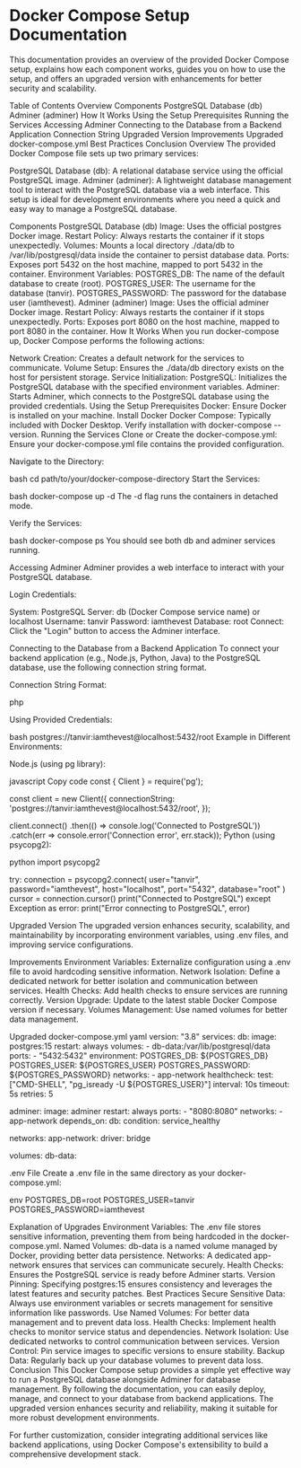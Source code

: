 # Docker Compose Setup Documentation

This documentation provides an overview of the provided Docker Compose setup, explains how each component works, guides you on how to use the setup, and offers an upgraded version with enhancements for better security and scalability.

Table of Contents
Overview
Components
PostgreSQL Database (db)
Adminer (adminer)
How It Works
Using the Setup
Prerequisites
Running the Services
Accessing Adminer
Connecting to the Database from a Backend Application
Connection String
Upgraded Version
Improvements
Upgraded docker-compose.yml
Best Practices
Conclusion
Overview
The provided Docker Compose file sets up two primary services:

PostgreSQL Database (db): A relational database service using the official PostgreSQL image.
Adminer (adminer): A lightweight database management tool to interact with the PostgreSQL database via a web interface.
This setup is ideal for development environments where you need a quick and easy way to manage a PostgreSQL database.

Components
PostgreSQL Database (db)
Image: Uses the official postgres Docker image.
Restart Policy: Always restarts the container if it stops unexpectedly.
Volumes: Mounts a local directory ./data/db to /var/lib/postgresql/data inside the container to persist database data.
Ports: Exposes port 5432 on the host machine, mapped to port 5432 in the container.
Environment Variables:
POSTGRES_DB: The name of the default database to create (root).
POSTGRES_USER: The username for the database (tanvir).
POSTGRES_PASSWORD: The password for the database user (iamthevest).
Adminer (adminer)
Image: Uses the official adminer Docker image.
Restart Policy: Always restarts the container if it stops unexpectedly.
Ports: Exposes port 8080 on the host machine, mapped to port 8080 in the container.
How It Works
When you run docker-compose up, Docker Compose performs the following actions:

Network Creation: Creates a default network for the services to communicate.
Volume Setup: Ensures the ./data/db directory exists on the host for persistent storage.
Service Initialization:
PostgreSQL: Initializes the PostgreSQL database with the specified environment variables.
Adminer: Starts Adminer, which connects to the PostgreSQL database using the provided credentials.
Using the Setup
Prerequisites
Docker: Ensure Docker is installed on your machine. Install Docker
Docker Compose: Typically included with Docker Desktop. Verify installation with docker-compose --version.
Running the Services
Clone or Create the docker-compose.yml: Ensure your docker-compose.yml file contains the provided configuration.

Navigate to the Directory:

bash
cd path/to/your/docker-compose-directory
Start the Services:

bash
docker-compose up -d
The -d flag runs the containers in detached mode.

Verify the Services:

bash
docker-compose ps
You should see both db and adminer services running.

Accessing Adminer
Adminer provides a web interface to interact with your PostgreSQL database.

<!-- Open Your Browser: Navigate to http://localhost:8080 -->

Login Credentials:

System: PostgreSQL
Server: db (Docker Compose service name) or localhost
Username: tanvir
Password: iamthevest
Database: root
Connect: Click the "Login" button to access the Adminer interface.

Connecting to the Database from a Backend Application
To connect your backend application (e.g., Node.js, Python, Java) to the PostgreSQL database, use the following connection string format.

Connection String
Format:

php
<!-- postgres://<POSTGRES_USER>:<POSTGRES_PASSWORD>@<HOST>:<PORT>/<POSTGRES_DB> -->
Using Provided Credentials:

bash
postgres://tanvir:iamthevest@localhost:5432/root
Example in Different Environments:

Node.js (using pg library):

javascript
Copy code
const { Client } = require('pg');

const client = new Client({
  connectionString: 'postgres://tanvir:iamthevest@localhost:5432/root',
});

client.connect()
  .then(() => console.log('Connected to PostgreSQL'))
  .catch(err => console.error('Connection error', err.stack));
Python (using psycopg2):

python
import psycopg2

try:
    connection = psycopg2.connect(
        user="tanvir",
        password="iamthevest",
        host="localhost",
        port="5432",
        database="root"
    )
    cursor = connection.cursor()
    print("Connected to PostgreSQL")
except Exception as error:
    print("Error connecting to PostgreSQL", error)

Upgraded Version
The upgraded version enhances security, scalability, and maintainability by incorporating environment variables, using .env files, and improving service configurations.

Improvements
Environment Variables: Externalize configuration using a .env file to avoid hardcoding sensitive information.
Network Isolation: Define a dedicated network for better isolation and communication between services.
Health Checks: Add health checks to ensure services are running correctly.
Version Upgrade: Update to the latest stable Docker Compose version if necessary.
Volumes Management: Use named volumes for better data management.

Upgraded docker-compose.yml
yaml
version: "3.8"
services:
  db:
    image: postgres:15
    restart: always
    volumes:
      - db-data:/var/lib/postgresql/data
    ports:
      - "5432:5432"
    environment:
      POSTGRES_DB: ${POSTGRES_DB}
      POSTGRES_USER: ${POSTGRES_USER}
      POSTGRES_PASSWORD: ${POSTGRES_PASSWORD}
    networks:
      - app-network
    healthcheck:
      test: ["CMD-SHELL", "pg_isready -U ${POSTGRES_USER}"]
      interval: 10s
      timeout: 5s
      retries: 5

  adminer:
    image: adminer
    restart: always
    ports:
      - "8080:8080"
    networks:
      - app-network
    depends_on:
      db:
        condition: service_healthy

networks:
  app-network:
    driver: bridge

volumes:
  db-data:

.env File
Create a .env file
in the same directory as your docker-compose.yml:

env
POSTGRES_DB=root
POSTGRES_USER=tanvir
POSTGRES_PASSWORD=iamthevest

Explanation of Upgrades
Environment Variables: The .env file stores sensitive information, preventing them from being hardcoded in the docker-compose.yml.
Named Volumes: db-data is a named volume managed by Docker, providing better data persistence.
Networks: A dedicated app-network ensures that services can communicate securely.
Health Checks: Ensures the PostgreSQL service is ready before Adminer starts.
Version Pinning: Specifying postgres:15 ensures consistency and leverages the latest features and security patches.
Best Practices
Secure Sensitive Data: Always use environment variables or secrets management for sensitive information like passwords.
Use Named Volumes: For better data management and to prevent data loss.
Health Checks: Implement health checks to monitor service status and dependencies.
Network Isolation: Use dedicated networks to control communication between services.
Version Control: Pin service images to specific versions to ensure stability.
Backup Data: Regularly back up your database volumes to prevent data loss.
Conclusion
This Docker Compose setup provides a simple yet effective way to run a PostgreSQL database alongside Adminer for database management. By following the documentation, you can easily deploy, manage, and connect to your database from backend applications. The upgraded version enhances security and reliability, making it suitable for more robust development environments.

For further customization, consider integrating additional services like backend applications, using Docker Compose's extensibility to build a comprehensive development stack.

